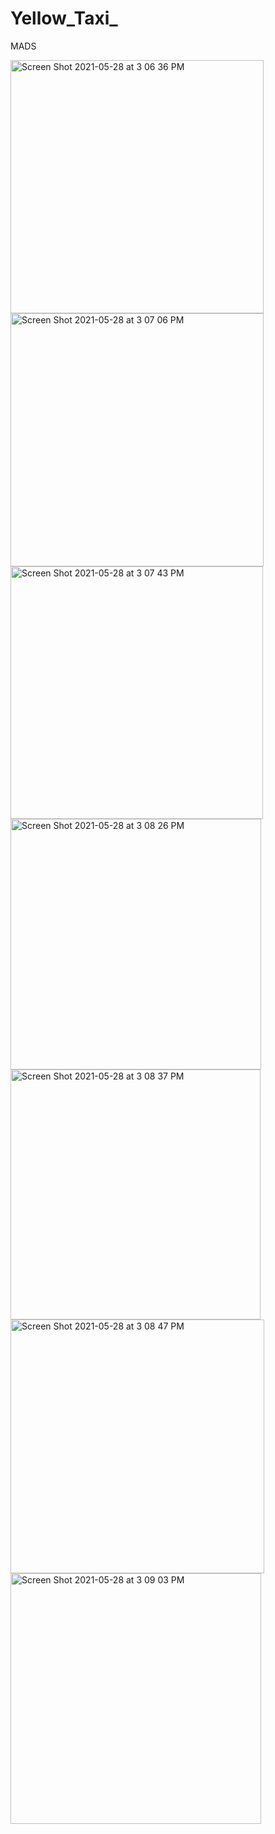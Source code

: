 # Yellow_Taxi_
MADS


<img width="405" alt="Screen Shot 2021-05-28 at 3 06 36 PM" src="https://user-images.githubusercontent.com/78885735/120031510-e4eb7c80-bfc6-11eb-85ae-ed618ba61c2a.png">
<img width="405" alt="Screen Shot 2021-05-28 at 3 07 06 PM" src="https://user-images.githubusercontent.com/78885735/120031515-e61ca980-bfc6-11eb-9b5f-f8272c795b74.png">
<img width="404" alt="Screen Shot 2021-05-28 at 3 07 43 PM" src="https://user-images.githubusercontent.com/78885735/120031520-e74dd680-bfc6-11eb-98e1-d5ca0dc08f6d.png">
<img width="401" alt="Screen Shot 2021-05-28 at 3 08 26 PM" src="https://user-images.githubusercontent.com/78885735/120031524-e87f0380-bfc6-11eb-958f-743e4d0990aa.png">
<img width="400" alt="Screen Shot 2021-05-28 at 3 08 37 PM" src="https://user-images.githubusercontent.com/78885735/120031527-e9b03080-bfc6-11eb-8d5c-ab65f7f8d269.png">
<img width="406" alt="Screen Shot 2021-05-28 at 3 08 47 PM" src="https://user-images.githubusercontent.com/78885735/120031532-ea48c700-bfc6-11eb-8e4a-c814bdae6401.png">
<img width="401" alt="Screen Shot 2021-05-28 at 3 09 03 PM" src="https://user-images.githubusercontent.com/78885735/120031536-eb79f400-bfc6-11eb-8bfb-adab6fac34cb.png">
